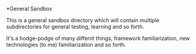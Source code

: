 *General Sandbox

This is a general sandbox directory which will contain multiple subdirectories for general testing, learning and so forth.

It's a hodge-podge of many differnt things, framework familiarization, new technologies (to me) familiarization and so forth.